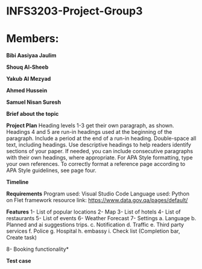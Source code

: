 # INFS3203-Project-Group3

# Members:
**Bibi Aasiyaa Jaulim**


**Shouq Al-Sheeb**


**Yakub Al Mezyad**


**Ahmed Hussein**


**Samuel Nisan Suresh**


**Brief about the topic**


**Project Plan**
Heading levels 1-3 get their own paragraph, as shown. Headings 4 and 5 are run-in headings used at the beginning of the paragraph. Include a period at the end of a run-in heading. Double-space all text, including headings. Use descriptive headings to help readers identify sections of your paper.
If needed, you can include consecutive paragraphs with their own headings, where appropriate. For APA Style formatting, type your own references. To correctly format a reference page according to APA Style guidelines, see page four. 

**Timeline**


**Requirements**
Program used: Visual Studio Code
Language used: Python on Flet framework
resource link: https://www.data.gov.qa/pages/default/

**Features**
1-	List of popular locations
2-	Map
3-	List of hotels
4-	List of restaurants 
5-	List of events 
6- Weather Forecast
7-	Settings
        a.	Language
        b.	Planned and ai suggestions trips.
        c.	Notification
        d.	Traffic
        e.	Third party services
        f.	Police 
        g.	Hospital
        h.	embassy
        i.	Check list (Completion bar, Create task)
  
8-	Booking functionality*

**Test case**
